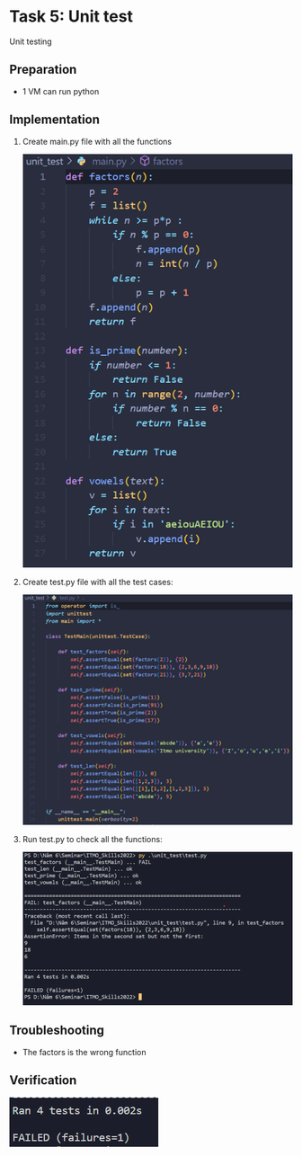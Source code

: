 # Task 5: Unit test

Unit testing

## Preparation

- 1 VM can run python

## Implementation

1. Create main.py file with all the functions

    ![main.py](unittest_1.png)

2. Create test.py file with all the test cases:

    ![test.py](unittest_2.png)

3. Run test.py to check all the functions:

    ![result](unittest_3.png)

## Troubleshooting

- The factors is the wrong function

## Verification

![result mini](unittest_4.png)